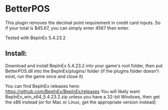 # BetterPOS 
This plugin removes the decimal point requirement in credit card inputs. So if your total is $45.67, you can simply enter 4567 then enter.

Tested with BepInEx 5.4.23.2



## Install:
Download and install BepInEx 5.4.23.2 into your game's root folder, then put BetterPOS.dll into the BepInEx/plugins/ folder (if the plugins folder doesn't exist, run the game once and close it)

You can find BepInEx releases here: https://github.com/BepInEx/BepInEx/releases
You will likely want BepInEx_win_x64_5.4.23.2.zip unless you have a 32-bit Windows, then get the x86 instead (or for Mac or Linux, get the appropriate version instead)
